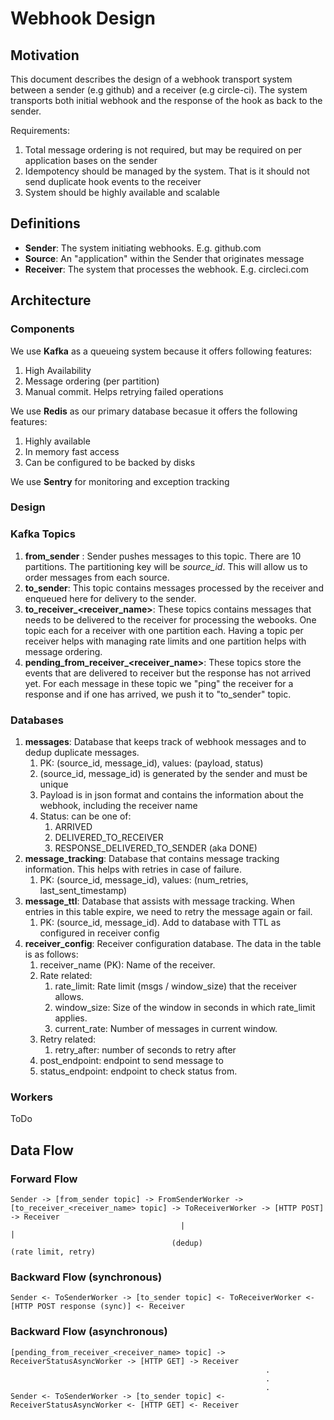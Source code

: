 # Webhook Design

## Motivation

This document describes the design of a webhook transport system between a sender (e.g github) and a receiver (e.g circle-ci). The system transports both initial webhook and the response of the hook as back to the sender.

Requirements:
1. Total message ordering is not required, but may be required on per application bases on the sender
2. Idempotency should be managed by the system. That is it should not send duplicate hook events to the receiver
3. System should be highly available and scalable

## Definitions
* **Sender**: The system initiating webhooks. E.g. github.com
* **Source**: An "application" within the Sender that originates message
* **Receiver**: The system that processes the webhook. E.g. circleci.com


## Architecture

### Components
We use **Kafka** as a queueing system because it offers following features:
1. High Availability
2. Message ordering (per partition)
3. Manual commit. Helps retrying failed operations

We use **Redis** as our primary database becasue it offers the following features:
1. Highly available
2. In memory fast access
3. Can be configured to be backed by disks

We use **Sentry** for monitoring and exception tracking

### Design

### Kafka Topics

1. **from_sender** : Sender pushes messages to this topic. There are 10 partitions. The partitioning key will be *source_id*. This will allow us to order messages from each source.
2. **to_sender**: This topic contains messages processed by the receiver and enqueued here for delivery to the sender. 
3. **to_receiver_<receiver_name>**: These topics contains messages that needs to be delivered to the receiver for processing the webooks. One topic each for a receiver with one partition each. Having a topic per receiver helps with managing rate limits and one partition helps with message ordering. 
4. **pending_from_receiver_<receiver_name>**: These topics store the events that are delivered to receiver but the response has not arrived yet. For each message in these topic we "ping" the receiver for a response and if one has arrived, we push it to "to_sender" topic.

### Databases
1. **messages**: Database that keeps track of webhook messages and to dedup duplicate messages. 
   1. PK: (source_id, message_id), values: (payload, status)
   1. (source_id, message_id) is generated by the sender and must be unique
   1. Payload is in json format and contains the information about the webhook, including the receiver name
   1. Status: can be one of:
      1. ARRIVED
      2. DELIVERED_TO_RECEIVER
      3. RESPONSE_DELIVERED_TO_SENDER (aka DONE)
1. **message_tracking**: Database that contains message tracking information. This helps with retries in case of failure. 
   1. PK: (source_id, message_id), values: (num_retries, last_sent_timestamp)
1. **message_ttl**: Database that assists with message tracking. When entries in this table expire, we need to retry the message again or fail.
   1. PK: (source_id, message_id). Add to database with TTL as configured in receiver config
1. **receiver_config**: Receiver configuration database. The data in the table is as follows:
   1. receiver_name (PK): Name of the receiver. 
   1. Rate related:
      1. rate_limit: Rate limit (msgs / window_size) that the receiver allows.
      1. window_size: Size of the window in seconds in which rate_limit applies. 
      1. current_rate: Number of messages in current window.
   1. Retry related:
      1. retry_after: number of seconds to retry after
   1. post_endpoint: endpoint to send message to
   1. status_endpoint: endpoint to check status from.


### Workers
ToDo

## Data Flow

### Forward Flow

    Sender -> [from_sender topic] -> FromSenderWorker -> [to_receiver_<receiver_name> topic] -> ToReceiverWorker -> [HTTP POST] -> Receiver 
                                          |                                                            |
                                        (dedup)                                                 (rate limit, retry)


### Backward Flow (synchronous)

    Sender <- ToSenderWorker -> [to_sender topic] <- ToReceiverWorker <- [HTTP POST response (sync)] <- Receiver 

### Backward Flow (asynchronous)

    [pending_from_receiver_<receiver_name> topic] -> ReceiverStatusAsyncWorker -> [HTTP GET] -> Receiver
                                                             .
                                                             .
                                                             .
    Sender <- ToSenderWorker -> [to_sender topic] <- ReceiverStatusAsyncWorker <- [HTTP GET] <- Receiver 
